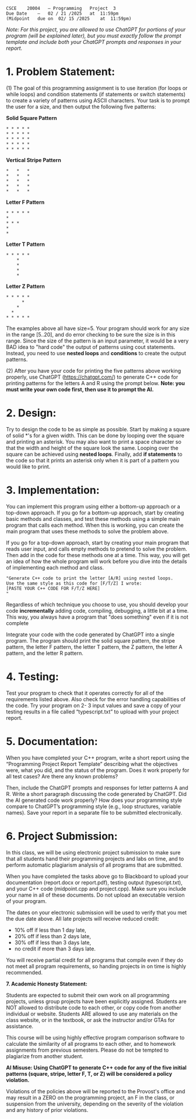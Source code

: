 ```
CSCE	20004	– Programming	Project	 3	
Due	Date	– 	02 / 21 /2025	at	11:59pm
(Midpoint	due	on	02/ 15 /2025	at	11:59pm)
```
_Note: For this project, you are allowed to use ChatGPT for portions of your program (will
be explained later), but you must exactly follow the prompt template and include both
your ChatGPT prompts and responses in your report._

# 1. Problem Statement:

(1) The goal of this programming assignment is to use iteration (for loops or while loops)
and condition statements (if statements or switch statements) to create a variety of
patterns using ASCII characters. Your task is to prompt the user for a size, and then
output the following five patterns:

**Solid Square Pattern**
```
* * * * *
* * * * *
* * * * *
* * * * *
* * * * *
```

**Vertical Stripe Pattern**
```
*   *   *
*   *   *
*   *   *
*   *   *
*   *   *
```

**Letter F Pattern**
```
* * * * *
*
* * *
*
*
```

**Letter T Pattern**
```
* * * * *
    *
    *
    *
    *
```

**Letter Z Pattern**
```
* * * * *
      *
    *
  *
* * * * *
```
The examples above all have size=5. Your program should work for any size in the range
[5..20], and do error checking to be sure the size is in this range. Since the size of the
pattern is an input parameter, it would be a very BAD idea to "hard code" the output of
patterns using cout statements. Instead, you need to use **nested loops** and **conditions** to
create the output patterns.

(2) After you have your code for printing the five patterns above working properly, use
ChatGPT (https://chatgpt.com/) to generate C++ code for printing patterns for the letters
A and R using the prompt below. **Note: you must write your own code first, then use it
to prompt the AI.**

# 2. Design:

Try to design the code to be as simple as possible. Start by making a square of solid *'s
for a given width. This can be done by looping over the square and printing an asterisk.
You may also want to print a space character so that the width and height of the square
look the same. Looping over the square can be achieved using **nested loops**. Finally, add
**if statements** to the code so that it prints an asterisk only when it is part of a pattern you
would like to print.

# 3. Implementation:

You can implement this program using either a bottom-up approach or a top-down
approach. If you go for a bottom-up approach, start by creating basic methods and
classes, and test these methods using a simple main program that calls each method.
When this is working, you can create the main program that uses these methods to solve
the problem above.

If you go for a top-down approach, start by creating your main program that reads user
input, and calls empty methods to pretend to solve the problem. Then add in the code for
these methods one at a time. This way, you will get an idea of how the whole program
will work before you dive into the details of implementing each method and class.

```
"Generate C++ code to print the letter [A/R] using nested loops.
Use the same style as this code for [F/T/Z] I wrote:
[PASTE YOUR C++ CODE FOR F/T/Z HERE]
"
```

Regardless of which technique you choose to use, you should develop your code
**incrementally** adding code, compiling, debugging, a little bit at a time. This way, you
always have a program that "does something" even if it is not complete

Integrate your code with the code generated by ChatGPT into a single program. The
program should print the solid square pattern, the stripe pattern, the letter F pattern, the
letter T pattern, the Z pattern, the letter A pattern, and the letter R pattern.

# 4. Testing:

Test your program to check that it operates correctly for all of the requirements listed
above. Also check for the error handling capabilities of the code. Try your program on 2-
3 input values and save a copy of your testing results in a file called “typescript.txt” to
upload with your project report.

# 5. Documentation:

When you have completed your C++ program, write a short report using the
“Programming Project Report Template” describing what the objectives were, what you
did, and the status of the program. Does it work properly for all test cases? Are there any
known problems?

Then, include the ChatGPT prompts and responses for letter patterns A and R. Write a
short paragraph discussing the code generated by ChatGPT. Did the AI generated code
work properly? How does your programming style compare to ChatGPT’s programming
style (e.g., loop structures, variable names). Save your report in a separate file to be
submitted electronically.

# 6. Project Submission:

In this class, we will be using electronic project submission to make sure that all students
hand their programming projects and labs on time, and to perform automatic plagiarism
analysis of all programs that are submitted.

When you have completed the tasks above go to Blackboard to upload your
documentation (report.docx or report.pdf), testing output (typescript.txt), and your C++
code (midpoint.cpp and project.cpp). Make sure you include your name in all of these
documents. Do not upload an executable version of your program.

The dates on your electronic submission will be used to verify that you met the due date
above. All late projects will receive reduced credit:

- 10% off if less than 1 day late,
- 20% off if less than 2 days late,
- 30% off if less than 3 days late,
- no credit if more than 3 days late.

You will receive partial credit for all programs that compile even if they do not meet all
program requirements, so handing projects in on time is highly recommended.


**7. Academic Honesty Statement:**

Students are expected to submit their own work on all programming projects, unless
group projects have been explicitly assigned. Students are NOT allowed to distribute
code to each other, or copy code from another individual or website. Students ARE
allowed to use any materials on the class website, or in the textbook, or ask the instructor
and/or GTAs for assistance.

This course will be using highly effective program comparison software to calculate the
similarity of all programs to each other, and to homework assignments from previous
semesters. Please do not be tempted to plagiarize from another student.

**AI Misuse: Using ChatGPT to generate C++ code for any of the five initial patterns
(square, stripe, letter F, T, or Z) will be considered a policy violation.**

Violations of the policies above will be reported to the Provost's office and may result in
a ZERO on the programming project, an F in the class, or suspension from the university,
depending on the severity of the violation and any history of prior violations.


